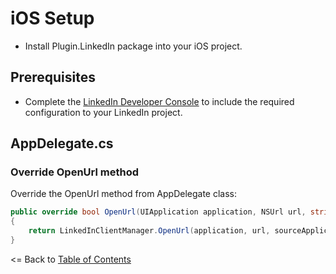 # iOS Setup

* Install Plugin.LinkedIn package into your iOS project.

## Prerequisites
- Complete the [LinkedIn Developer Console](LinkedInDeveloperConsoleSetup.md) to include the required configuration to your LinkedIn project.

## AppDelegate.cs
### Override OpenUrl method
Override the OpenUrl method from AppDelegate class:
```cs
public override bool OpenUrl(UIApplication application, NSUrl url, string sourceApplication, NSObject annotation)
{
    return LinkedInClientManager.OpenUrl(application, url, sourceApplication, annotation);
}
```


<= Back to [Table of Contents](../../README.md)

